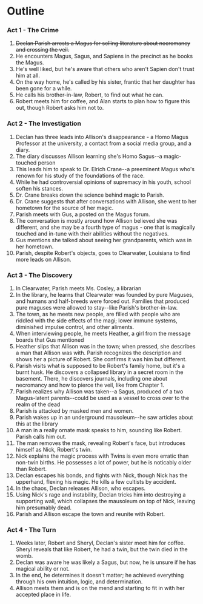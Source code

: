 # Outline

### Act 1 - The Crime

1. ~~Declan Parish arrests a Magus for selling literature about necromancy and crossing the veil.~~
1. He encounters Magus, Sagus, and Sapiens in the precinct as he books the Magus.
1. He's well liked, but he's aware that others who aren't Sapien don't trust him at all.
1. On the way home, he's called by his sister, frantic that her daughter has been gone for a while.
1. He calls his brother-in-law, Robert, to find out what he can.
1. Robert meets him for coffee, and Alan starts to plan how to figure this out, though Robert asks him not to.

### Act 2 - The Investigation

1. Declan has three leads into Allison's disappearance - a Homo Magus Professor at the university, a contact from a social media group, and a diary.
1. The diary discusses Allison learning she's Homo Sagus--a magic-touched person
1. This leads him to speak to Dr. Elrich Crane--a preeminent Magus who's renown for his study of the foundations of the race.
1. While he had controversial opinions of supremacy in his youth, school soften his stances.
1. Dr. Crane breaks down the science behind magic to Parish.
1. Dr. Crane suggests that after conversations with Allison, she went to her hometown for the source of her magic.
1. Parish meets with Gus, a posted on the Magus forum.
1. The conversation is mostly around how Allison believed she was different, and she may be a fourth type of magus - one that is magically touched and in-tune with their abilities without the negatives.
1. Gus mentions she talked about seeing her grandparents, which was in her hometown.
1. Parish, despite Robert's objects, goes to Clearwater, Louisiana to find more leads on Allison.

### Act 3 - The Discovery

1. In Clearwater, Parish meets Ms. Cosley, a librarian
2. In the library, he learns that Clearwater was founded by pure Maguses, and humans and half-breeds were forced out. Families that produced pure maguses were allowed to stay--like Parish's brother-in-law.
3.  The town, as he meets new people, are filled with people who are riddled with the side effects of the magi; lower immune systems, diminished impulse control, and other aliments.
4.  When interviewing people, he meets Heather, a girl from the message boards that Gus mentioned
5.  Heather slips that Allison was in the town; when pressed, she describes a man that Allison was with. Parish recognizes the description and shows her a picture of Robert. She confirms it was him but different.
6.  Parish visits what is supposed to be Robert's family home, but it's a burnt husk. He discovers a collapsed library in a secret room in the basement. There, he discovers journals, including one about necromancy and how to pierce the veil, like from Chapter 1.
7.  Parish realizes why Allison was taken--a Sagus, produced of a two Magus-latent parents--could be used as a vessel to cross over to the realm of the dead
8.  Parish is attacked by masked men and women.
9.  Parish wakes up in an underground mausoleum--he saw articles about this at the library
10.  A man in a really ornate mask speaks to him, sounding like Robert. Parish calls him out.
11.  The man removes the mask, revealing Robert's face, but introduces himself as Nick, Robert's twin.
12.  Nick explains the magic process with Twins is even more erratic than non-twin births. He possesses a lot of power, but he is noticably older than Robert. 
13.  Declan escapes his bonds, and fights with Nick, though Nick has the upperhand, flexing his magic. He kills a few cultists by accident.
14.  In the chaos, Declan releases Allison, who escapes.
15.  Using Nick's rage and instability, Declan tricks him into destroying a supporting wall, which collapses the mausoleum on top of Nick, leaving him presumably dead.
16.  Parish and Allison escape the town and reunite with Robert.

### Act 4 - The Turn

1. Weeks later, Robert and Sheryl, Declan's sister meet him for coffee. Sheryl reveals that like Robert, he had a twin, but the twin died in the womb.
2. Declan was aware he was likely a Sagus, but now, he is unsure if he has magical ability or not.
3. In the end, he determines it doesn't matter; he achieved everything through his own intuition, logic, and determination.
4. Allison meets them and is on the mend and starting to fit in with her accepted place in life.